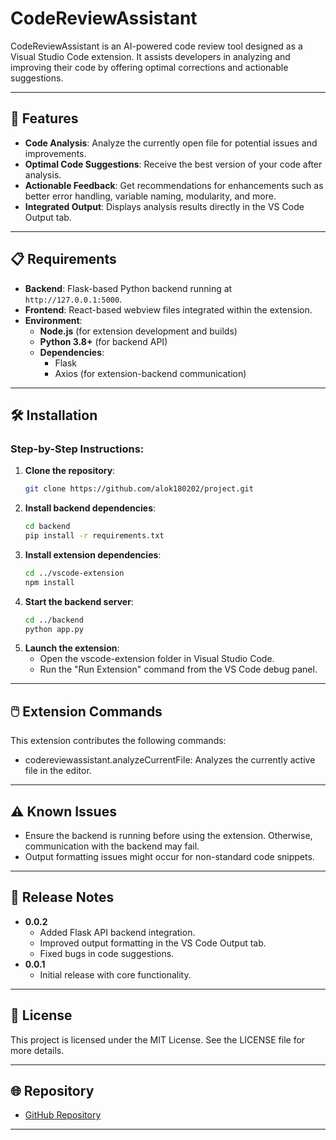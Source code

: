 # CodeReviewAssistant

CodeReviewAssistant is an AI-powered code review tool designed as a Visual Studio Code extension. It assists developers in analyzing and improving their code by offering optimal corrections and actionable suggestions.

---

## 🚀 Features

- **Code Analysis**: Analyze the currently open file for potential issues and improvements.
- **Optimal Code Suggestions**: Receive the best version of your code after analysis.
- **Actionable Feedback**: Get recommendations for enhancements such as better error handling, variable naming, modularity, and more.
- **Integrated Output**: Displays analysis results directly in the VS Code Output tab.

---

## 📋 Requirements

- **Backend**: Flask-based Python backend running at `http://127.0.0.1:5000`.
- **Frontend**: React-based webview files integrated within the extension.
- **Environment**:
  - **Node.js** (for extension development and builds)
  - **Python 3.8+** (for backend API)
  - **Dependencies**:
    - Flask
    - Axios (for extension-backend communication)

---

## 🛠️ Installation

### Step-by-Step Instructions:

1. **Clone the repository**:
   ```bash
   git clone https://github.com/alok180202/project.git
2. **Install backend dependencies**:
   ```bash
   cd backend
   pip install -r requirements.txt
3. **Install extension dependencies**:
   ```bash
   cd ../vscode-extension
   npm install
4. **Start the backend server**:
   ```bash
   cd ../backend
   python app.py
5. **Launch the extension**:
   - Open the vscode-extension folder in Visual Studio Code.
   - Run the "Run Extension" command from the VS Code debug panel.

---
## 🖱️ Extension Commands
This extension contributes the following commands:
- codereviewassistant.analyzeCurrentFile: Analyzes the currently active file in the editor.
---
## ⚠️ Known Issues
- Ensure the backend is running before using the extension. Otherwise, communication with the backend may fail.
- Output formatting issues might occur for non-standard code snippets.
---
## 📝 Release Notes
- **0.0.2**
  - Added Flask API backend integration.
  - Improved output formatting in the VS Code Output tab.
  - Fixed bugs in code suggestions.
- **0.0.1**
  - Initial release with core functionality.
---
## 📄 License
This project is licensed under the MIT License. See the LICENSE file for more details.

---
## 🌐 Repository

- [GitHub Repository](https://github.com/alok180202/project)
---


